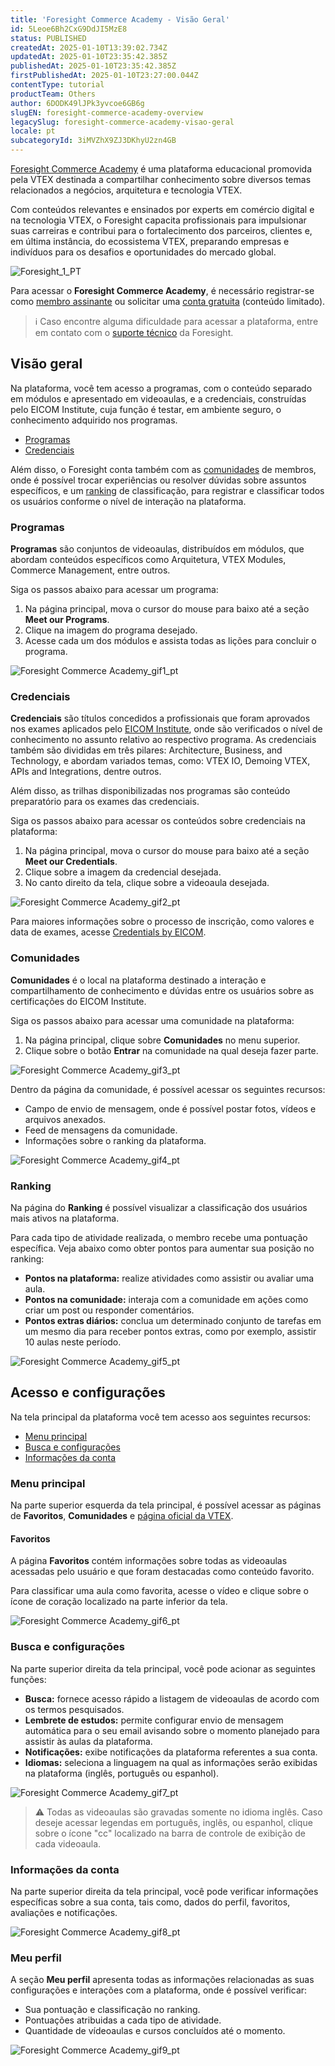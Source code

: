 ```yaml
---
title: 'Foresight Commerce Academy - Visão Geral'
id: 5Leoe6Bh2CxG9DdJI5MzE8
status: PUBLISHED
createdAt: 2025-01-10T13:39:02.734Z
updatedAt: 2025-01-10T23:35:42.385Z
publishedAt: 2025-01-10T23:35:42.385Z
firstPublishedAt: 2025-01-10T23:27:00.044Z
contentType: tutorial
productTeam: Others
author: 6DODK49lJPk3yvcoe6GB6g
slugEN: foresight-commerce-academy-overview
legacySlug: foresight-commerce-academy-visao-geral
locale: pt
subcategoryId: 3iMVZhX9ZJ3DKhyU2zn4GB
---
```


[Foresight Commerce Academy](https://member.commerceacademy.org/login) é uma plataforma educacional promovida pela VTEX destinada a compartilhar conhecimento sobre diversos temas relacionados a negócios, arquitetura e tecnologia VTEX.

Com conteúdos relevantes e ensinados por experts em comércio digital e na tecnologia VTEX, o Foresight capacita profissionais para impulsionar suas carreiras e contribui para o fortalecimento dos parceiros, clientes e, em última instância, do ecossistema VTEX, preparando empresas e indivíduos para os desafios e oportunidades do mercado global.

![Foresight_1_PT](//images.ctfassets.net/alneenqid6w5/21aZzUw7vu9wHlSjqp6LG2/50033d42db740d05c36e6d4f583a953a/Foresight_1.png)

Para acessar o __Foresight Commerce Academy__, é necessário registrar-se como [membro assinante](https://www.commerceacademy.org/pricing) ou solicitar uma [conta gratuita](https://www.commerceacademy.org/registration/freemium) (conteúdo limitado).

> ℹ️ Caso encontre alguma dificuldade para acessar a plataforma, entre em contato com o [suporte técnico](foresight@vtex.com) da Foresight.

## Visão geral

Na plataforma, você tem acesso a programas, com o conteúdo separado em módulos e apresentado em videoaulas, e a credenciais, construídas pelo EICOM Institute, cuja função é testar, em ambiente seguro, o conhecimento adquirido nos programas.

- [Programas](#programas)
- [Credenciais](#credenciais)

Além disso, o Foresight conta também com as [comunidades](#comunidades) de membros, onde é possível trocar experiências ou resolver dúvidas sobre assuntos específicos, e um [ranking](#ranking) de classificação, para registrar e classificar todos os usuários conforme o nível de interação na plataforma.

### Programas

__Programas__ são conjuntos de videoaulas, distribuídos em módulos, que abordam conteúdos específicos como Arquitetura, VTEX Modules, Commerce Management, entre outros.

Siga os passos abaixo para acessar um programa:

1. Na página principal, mova o cursor do mouse para baixo até a seção __Meet our Programs__.
2. Clique na imagem do programa desejado.
3. Acesse cada um dos módulos e assista todas as lições para concluir o programa.

![Foresight Commerce Academy_gif1_pt](//images.ctfassets.net/alneenqid6w5/2NGcsAzD086jMR4NI6mXUf/62cf241e17d52d01e7b4c5a226c5da2a/Foresight_Commerce_Academy_gif1_pt.gif)

### Credenciais

__Credenciais__ são títulos concedidos a profissionais que foram aprovados nos exames aplicados pelo [EICOM Institute](https://www.eicom.org/), onde são verificados o nível de conhecimento no assunto relativo ao respectivo programa. As credenciais também são divididas em três pilares: Architecture, Business, and Technology, e abordam variados temas, como: VTEX IO, Demoing VTEX, APIs and Integrations, dentre outros.

Além disso, as trilhas disponibilizadas nos programas são conteúdo preparatório para os exames das credenciais. 

Siga os passos abaixo para acessar os conteúdos sobre credenciais na plataforma:

1. Na página principal, mova o cursor do mouse para baixo até a seção __Meet our Credentials__.
2. Clique sobre a imagem da credencial desejada.
3. No canto direito da tela, clique sobre a videoaula desejada.

![Foresight Commerce Academy_gif2_pt](//downloads.ctfassets.net/alneenqid6w5/5KmCkhwt9tjHpw2sZXSDZZ/acd6e40156d5a46b1d6480819c787e3d/Foresight_Commerce_Academy_gif2_pt.gif)

Para maiores informações sobre o processo de inscrição, como valores e data de exames, acesse [Credentials by EICOM](https://www.eicom.org/credentials#credentials). 

### Comunidades

__Comunidades__ é o local na plataforma destinado a interação e compartilhamento de conhecimento e dúvidas entre os usuários sobre as certificações do EICOM Institute.

Siga os passos abaixo para acessar uma comunidade na plataforma:

1. Na página principal, clique sobre __Comunidades__ no menu superior.
2. Clique sobre o botão __Entrar__ na comunidade na qual deseja fazer parte.

![Foresight Commerce Academy_gif3_pt](//images.ctfassets.net/alneenqid6w5/7iYhFQQYaR15vjYIY8m6AV/248ea22915de77bdd14be467174ad8dd/Foresight_Commerce_Academy_gif3_pt.gif)

Dentro da página da comunidade, é possível acessar os seguintes recursos:

- Campo de envio de mensagem, onde é possível postar fotos, vídeos e arquivos anexados.
- Feed de mensagens da comunidade.
- Informações sobre o ranking da plataforma.

![Foresight Commerce Academy_gif4_pt](//downloads.ctfassets.net/alneenqid6w5/5gF1ucE296w5dB2PhxS8UW/1183d961449f6e16ba733ba4ef426ddb/Foresight_Commerce_Academy_gif4_pt.gif)

### Ranking

Na página do __Ranking__ é possível visualizar a classificação dos usuários mais ativos na plataforma. 

Para cada tipo de atividade realizada, o membro recebe uma pontuação específica. Veja abaixo como obter pontos para aumentar sua posição no ranking:

- __Pontos na plataforma:__ realize atividades como assistir ou avaliar uma aula.
- __Pontos na comunidade:__ interaja com a comunidade em ações como criar um post ou responder comentários.
- __Pontos extras diários:__ conclua um determinado conjunto de tarefas em um mesmo dia para receber pontos extras, como por exemplo, assistir 10 aulas neste período.

![Foresight Commerce Academy_gif5_pt](//downloads.ctfassets.net/alneenqid6w5/2k0yyAIhAFU2RiIj0oqz2k/04544a5925856b013b7df9d74a75f15c/Foresight_Commerce_Academy_gif5_pt.gif)

## Acesso e configurações

Na tela principal da plataforma você tem acesso aos seguintes recursos:

- [Menu principal](#menu-principal)
- [Busca e configurações](#busca-e-configuracoes)
- [Informações da conta](#informacoes-da-conta)

### Menu principal

Na parte superior esquerda da tela principal, é possível acessar as páginas de __Favoritos__, __Comunidades__ e [página oficial da VTEX](https://vtex.com/pt-br/).

#### Favoritos

A página __Favoritos__ contém informações sobre todas as videoaulas acessadas pelo usuário e que foram destacadas como conteúdo favorito.

Para classificar uma aula como favorita, acesse o vídeo e clique sobre o ícone de coração localizado na parte inferior da tela.

![Foresight Commerce Academy_gif6_pt](//downloads.ctfassets.net/alneenqid6w5/78ELSXuXGB4PFCjVXvbw0R/e5a93a20d5aae87732db79007ee9d1e6/Foresight_Commerce_Academy_gif6_pt.gif)

### Busca e configurações

Na parte superior direita da tela principal, você pode acionar as seguintes funções:

- __Busca:__ fornece acesso rápido a listagem de videoaulas de acordo com os termos pesquisados.
- __Lembrete de estudos:__ permite configurar envio de mensagem automática para o seu email avisando sobre o momento planejado para assistir às aulas da plataforma.
- __Notificações:__ exibe notificações da plataforma referentes a sua conta.
- __Idiomas:__ seleciona a linguagem na qual as informações serão exibidas na plataforma (inglês, português ou espanhol).

![Foresight Commerce Academy_gif7_pt](//downloads.ctfassets.net/alneenqid6w5/JqcK5eziO6bhhk92KLTbP/a05276398cce0b524b078321a7e77d2a/Foresight_Commerce_Academy_gif7_pt.gif)

> ⚠️ Todas as videoaulas são gravadas somente no idioma inglês. Caso deseje acessar legendas em português, inglês, ou espanhol, clique sobre o ícone "cc" localizado na barra de controle de exibição de cada videoaula.

### Informações da conta

Na parte superior direita da tela principal, você pode verificar informações específicas sobre a sua conta, tais como, dados do perfil, favoritos, avaliações e notificações.

![Foresight Commerce Academy_gif8_pt](//downloads.ctfassets.net/alneenqid6w5/wcEXYLO4wvcjvLwU6nWMQ/7cd887421c91e8466e7778401826931f/Foresight_Commerce_Academy_gif8_pt.gif)

### Meu perfil

A seção __Meu perfil__ apresenta todas as informações relacionadas as suas configurações e interações com a plataforma, onde é possível verificar:

- Sua pontuação e classificação no ranking.
- Pontuações atribuidas a cada tipo de atividade.
- Quantidade de vídeoaulas e cursos concluídos até o momento.

![Foresight Commerce Academy_gif9_pt](//images.ctfassets.net/alneenqid6w5/5j1fnIt1QwVRMoDdpmktK8/176beb1d4696952cee20a1c6db4ce178/Foresight_Commerce_Academy_gif9_pt.gif)
